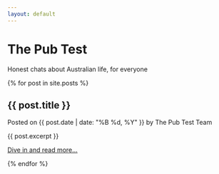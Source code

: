 ```yaml
---
layout: default
---
```

# The Pub Test
Honest chats about Australian life, for everyone

{% for post in site.posts %}
<div class="post">
    <h2>{{ post.title }}</h2>
    <div class="post-meta">Posted on {{ post.date | date: "%B %d, %Y" }} by The Pub Test Team</div>
    <p>{{ post.excerpt }}</p>
    <p><a href="{{ post.url }}" class="read-more">Dive in and read more...</a></p>
</div>
{% endfor %}

